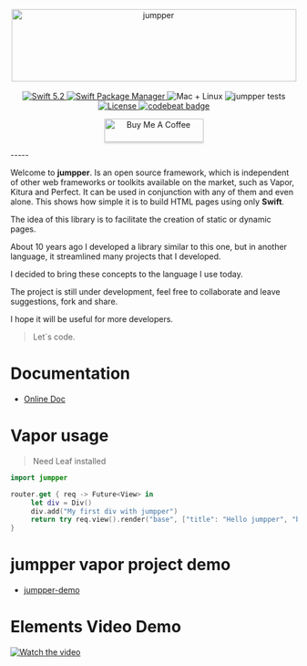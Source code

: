 <p align="center">
    <img src="doc/banner.png" width="500" height="127" alt="jumpper">
    <br>
    <br>
    <a href="https://swift.org">
        <img src="http://img.shields.io/badge/swift-5.2-brightgreen.svg" alt="Swift 5.2">
    </a>
    <a href="https://swift.org/package-manager">
        <img src="https://img.shields.io/badge/swiftpm-compatible-brightgreen.svg?style=flat" alt="Swift Package Manager" />
    </a>
    <img src="https://img.shields.io/badge/platforms-mac+linux-brightgreen.svg?style=flat" alt="Mac + Linux" />
    <img src="https://github.com/jumpper/jumpper/workflows/Swift/badge.svg?branch=develop" alt="jumpper tests" />
    <a href="https://raw.githubusercontent.com/jumpper/jumpper/develop/LICENSE">
    	<img src="https://img.shields.io/github/license/jumpper/jumpper" alt="License" />
    </a>
    <a href="https://codebeat.co/a/michel-anderson-lutz-teixeira/projects/github-com-jumpper-jumpper-develop">
    	<img src="https://codebeat.co/badges/31d5d9f4-77af-4e51-9523-30f55ae9a069" alt="codebeat badge" />
    </a>
</p>
<p align="center">
<a href="https://www.buymeacoffee.com/micheltlutz" target="_blank"><img src="https://www.buymeacoffee.com/assets/img/custom_images/orange_img.png" alt="Buy Me A Coffee" style="height: 41px !important;width: 174px !important;box-shadow: 0px 3px 2px 0px rgba(190, 190, 190, 0.5) !important;-webkit-box-shadow: 0px 3px 2px 0px rgba(190, 190, 190, 0.5) !important;" ></a>
</p>
-----

Welcome to **jumpper**. Is an open source framework, which is independent of other web frameworks or toolkits available on the market, such as Vapor, Kitura and Perfect. It can be used in conjunction with any of them and even alone. This shows how simple it is to build HTML pages using only **Swift**.

The idea of this library is to facilitate the creation of static or dynamic pages.

About 10 years ago I developed a library similar to this one, but in another language, it streamlined many projects that I developed.

I decided to bring these concepts to the language I use today.

The project is still under development, feel free to collaborate and leave suggestions, fork and share.

I hope it will be useful for more developers.

> Let`s code.


# Documentation

- [Online Doc](http://jumpper-docs.micheltlutz.me)

# Vapor usage

> Need Leaf installed

```swift 
import jumpper

router.get { req -> Future<View> in
     let div = Div()
     div.add("My first div with jumpper")
     return try req.view().render("base", ["title": "Hello jumpper", "body": div.getString()])
}
```
# jumpper vapor project demo

- [jumpper-demo](https://github.com/jumpper/jumpper-demo)

# Elements Video Demo

[![Watch the video](doc/thumb_video.png)](https://youtu.be/p3vQgugZ0ZQ)
